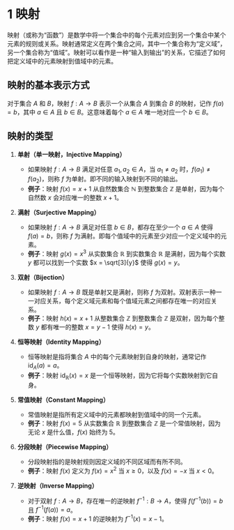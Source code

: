 # 1 映射

映射（或称为“函数”）是数学中将一个集合中的每个元素对应到另一个集合中某个元素的规则或关系。映射通常定义在两个集合之间，其中一个集合称为“定义域”，另一个集合称为“值域”。映射可以看作是一种“输入到输出”的关系，它描述了如何把定义域中的元素映射到值域中的元素。

## 映射的基本表示方式

对于集合 $A$ 和 $B$，映射 $f: A \to B$ 表示一个从集合 $A$ 到集合 $B$ 的映射，记作 $f(a) = b$，其中 $a \in A$ 且 $b \in B$。这意味着每个 $a \in A$ 唯一地对应一个 $b \in B$。

## 映射的类型

1. **单射（单一映射，Injective Mapping）**
   - 如果映射 $f: A \to B$ 满足对任意 $a_1, a_2 \in A$，当 $a_1 \neq a_2$ 时，$f(a_1) \neq f(a_2)$，则称 $f$ 为单射。即不同的输入映射到不同的输出。
   - **例子**：映射 $f(x) = x + 1$ 从自然数集合 $\mathbb{N}$ 到整数集合 $\mathbb{Z}$ 是单射，因为每个自然数 $x$ 会对应唯一的整数 $x+1$。

2. **满射（Surjective Mapping）**
   - 如果映射 $f: A \to B$ 满足对任意 $b \in B$，都存在至少一个 $a \in A$ 使得 $f(a) = b$，则称 $f$ 为满射。即每个值域中的元素至少对应一个定义域中的元素。
   - **例子**：映射 $g(x) = x^3$ 从实数集合 $\mathbb{R}$ 到实数集合 $\mathbb{R}$ 是满射，因为每个实数 $y$ 都可以找到一个实数 $x = \sqrt[3]{y}$ 使得 $g(x) = y$。

3. **双射（Bijection）**
   - 如果映射 $f: A \to B$ 既是单射又是满射，则称 $f$ 为双射。双射表示一种一一对应关系，每个定义域元素和每个值域元素之间都存在唯一的对应关系。
   - **例子**：映射 $h(x) = x + 1$ 从整数集合 $\mathbb{Z}$ 到整数集合 $\mathbb{Z}$ 是双射，因为每个整数 $y$ 都有唯一的整数 $x = y - 1$ 使得 $h(x) = y$。

4. **恒等映射（Identity Mapping）**
   - 恒等映射是指将集合 $A$ 中的每个元素映射到自身的映射，通常记作 $\text{id}_A(a) = a$。
   - **例子**：映射 $\text{id}_\mathbb{R}(x) = x$ 是一个恒等映射，因为它将每个实数映射到它自身。

5. **常值映射（Constant Mapping）**
   - 常值映射是指所有定义域中的元素都映射到值域中的同一个元素。
   - **例子**：映射 $f(x) = 5$ 从实数集合 $\mathbb{R}$ 到整数集合 $\mathbb{Z}$ 是一个常值映射，因为无论 $x$ 是什么值，$f(x)$ 始终为 5。

6. **分段映射（Piecewise Mapping）**
   - 分段映射指的是映射规则因定义域的不同区域而有所不同。
   - **例子**：映射 $f(x)$ 定义为 $f(x) = x^2$ 当 $x \geq 0$，以及 $f(x) = -x$ 当 $x < 0$。

7. **逆映射（Inverse Mapping）**
   - 对于双射 $f: A \to B$，存在唯一的逆映射 $f^{-1}: B \to A$，使得 $f(f^{-1}(b)) = b$ 且 $f^{-1}(f(a)) = a$。
   - **例子**：映射 $f(x) = x + 1$ 的逆映射为 $f^{-1}(x) = x - 1$。
